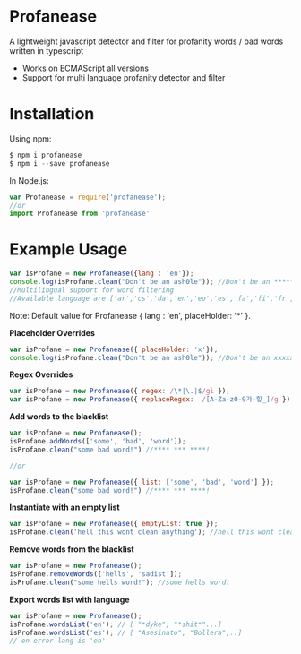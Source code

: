 # Profanease
A lightweight javascript detector and filter for profanity words / bad words written in typescript


* Works on ECMAScript all versions
* Support for multi language profanity detector and filter

# Installation 

Using npm:   
```js   
$ npm i profanease
$ npm i --save profanease
```

In Node.js: 
```js   
var Profanease = require('profanease');
//or
import Profanease from 'profanease'
```

# Example Usage   

```js   
var isProfane = new Profanease({lang : 'en'});
console.log(isProfane.clean("Don't be an ash0le")); //Don't be an ******
//Multilingual support for word filtering
//Available language are ['ar','cs','da','en','eo','es','fa','fi','fr','hi','hu','it','ja','ko','nl','no','pl','pt','ru','sv','th','tlh','zh']
```
Note: Default value for Profanease { lang : 'en', placeHolder: '*' }.

**Placeholder Overrides**
```js   
var isProfane = new Profanease({ placeHolder: 'x'});
console.log(isProfane.clean("Don't be an ash0le")); //Don't be an xxxxxx
```

**Regex Overrides**
```js
var isProfane = new Profanease({ regex: /\*|\.|$/gi });
var isProfane = new Profanease({ replaceRegex:  /[A-Za-z0-9가-힣_]/g }); 
```

**Add words to the blacklist**
```js
var isProfane = new Profanease(); 
isProfane.addWords(['some', 'bad', 'word']);
isProfane.clean("some bad word!") //**** *** ****!

//or

var isProfane = new Profanease({ list: ['some', 'bad', 'word'] }); 
isProfane.clean("some bad word!") //**** *** ****!
```

**Instantiate with an empty list**
```js
var isProfane = new Profanease({ emptyList: true }); 
isProfane.clean('hell this wont clean anything'); //hell this wont clean anything
```

**Remove words from the blacklist**
```js
var isProfane = new Profanease();    
isProfane.removeWords(['hells', 'sadist']);
isProfane.clean("some hells word!"); //some hells word!
```

**Export words list with language**
```js
var isProfane = new Profanease();    
isProfane.wordsList('en'); // [ "*dyke", "*shit*"...]
isProfane.wordsList('es'); // [ "Asesinato", "Bollera",..]
// on error lang is 'en'
```

